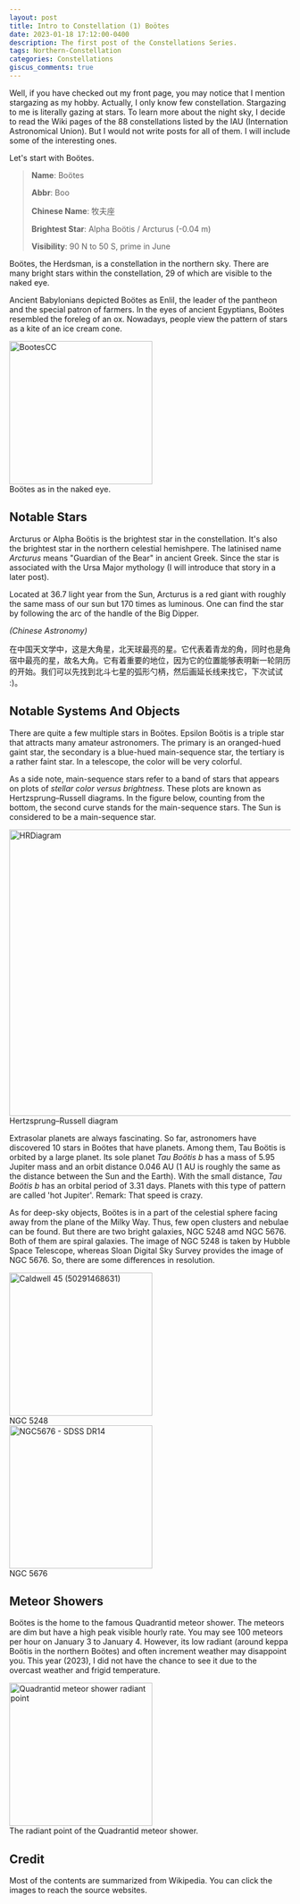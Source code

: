 ```yaml
---
layout: post
title: Intro to Constellation (1) Boötes
date: 2023-01-18 17:12:00-0400
description: The first post of the Constellations Series.
tags: Northern-Constellation
categories: Constellations
giscus_comments: true
---
```


Well, if you have checked out my front page, you may notice that I mention stargazing as my hobby. Actually, I only know few constellation. Stargazing to me is literally gazing at stars. To learn more about the night sky, I decide to read the Wiki pages of the 88 constellations listed by the IAU (Internation Astronomical Union). But I would not write posts for all of them. I will include some of the interesting ones. 

Let's start with Boötes.  
> **Name**: Boötes 
> 
> **Abbr**: Boo
> 
> **Chinese Name**: 牧夫座
> 
> **Brightest Star**: Alpha Boötis / Arcturus (-0.04 m)
> 
> **Visibility**: 90 N to 50 S, prime in June

Boötes, the Herdsman, is a constellation in the northern sky. There are many bright stars within the constellation, 29 of which are visible to the naked eye. 

Ancient Babylonians depicted Boötes as Enlil, the leader of the pantheon and the special patron of farmers. In the eyes of ancient Egyptians, Boötes resembled the foreleg of an ox. Nowadays, people view the pattern of stars as a kite of an ice cream cone. 

<div class="caption">
    <a title="Till Credner, CC BY-SA 3.0 &lt;https://creativecommons.org/licenses/by-sa/3.0&gt;, via Wikimedia Commons" href="https://commons.wikimedia.org/wiki/File:BootesCC.jpg"><img width="256" alt="BootesCC" src="https://upload.wikimedia.org/wikipedia/commons/b/bb/BootesCC.jpg"></a>
</div>
<div class="caption">
   Boötes as in the naked eye.
</div>

## Notable Stars 
Arcturus or Alpha Boötis is the brightest star in the constellation. It's also the brightest star in the northern celestial hemishpere. The latinised name *Arcturus* means "Guardian of the Bear" in ancient Greek. Since the star is associated with the Ursa Major mythology (I will introduce that story in a later post).  

Located at 36.7 light year from the Sun, Arcturus is a red giant with roughly the same mass of our sun but 170 times as luminous. One can find the star by following the arc of the handle of the Big Dipper.

*(Chinese Astronomy)*

在中国天文学中，这是大角星，北天球最亮的星。它代表着青龙的角，同时也是角宿中最亮的星，故名大角。它有着重要的地位，因为它的位置能够表明新一轮阴历的开始。我们可以先找到北斗七星的弧形勺柄，然后画延长线来找它，下次试试 :)。

## Notable Systems And Objects 
There are quite a few multiple stars in Boötes. Epsilon Boötis is a triple star that attracts many amateur astronomers. The primary is an oranged-hued gaint star, the secondary is a blue-hued main-sequence star, the tertiary is a rather faint star. In a telescope, the color will be very colorful. 

As a side note, main-sequence stars refer to a band of stars that appears on plots of *stellar color versus brightness*. These plots are known as Hertzsprung–Russell diagrams. In the figure below, counting from the bottom, the second curve stands for the main-sequence stars. The Sun is considered to be a main-sequence star.

<div class="caption">
    <a title="Richard Powell, CC BY-SA 2.5 &lt;https://creativecommons.org/licenses/by-sa/2.5&gt;, via Wikimedia Commons" href="https://commons.wikimedia.org/wiki/File:HRDiagram.png"><img width="512" alt="HRDiagram" src="https://upload.wikimedia.org/wikipedia/commons/thumb/6/6b/HRDiagram.png/512px-HRDiagram.png"></a>
</div>
<div class="caption">
   Hertzsprung–Russell diagram
</div>

Extrasolar planets are always fascinating. So far, astronomers have discovered 10 stars in Boötes that have planets. Among them, Tau Boötis is orbited by a large planet. Its sole planet *Tau Boötis b* has a mass of 5.95 Jupiter mass and an orbit distance 0.046 AU (1 AU is roughly the same as the distance between the Sun and the Earth). With the small distance, *Tau Boötis b* has an orbital period of 3.31 days. Planets with this type of pattern are called 'hot Jupiter'. Remark: That speed is crazy.

As for deep-sky objects, Boötes is in a part of the celestial sphere facing away from the plane of the Milky Way. Thus, few open clusters and nebulae can be found. But there are two bright galaxies, NGC 5248 amd NGC 5676. Both of them are spiral galaxies. The image of NGC 5248 is taken by Hubble Space Telescope, whereas Sloan Digital Sky Survey provides the image of NGC 5676. So, there are some differences in resolution.

<div class="caption">
    <a title="NASA Hubble Space Telescope, CC BY 2.0 &lt;https://creativecommons.org/licenses/by/2.0&gt;, via Wikimedia Commons" href="https://commons.wikimedia.org/wiki/File:Caldwell_45_(50291468631).jpg"><img width="256" alt="Caldwell 45 (50291468631)" src="https://upload.wikimedia.org/wikipedia/commons/thumb/2/23/Caldwell_45_%2850291468631%29.jpg/128px-Caldwell_45_%2850291468631%29.jpg"></a>
</div>
<div class="caption">
   NGC 5248
</div>

<div class="caption">
    <a title="Sloan Digital Sky Survey, CC BY 4.0 &lt;https://creativecommons.org/licenses/by/4.0&gt;, via Wikimedia Commons" href="https://commons.wikimedia.org/wiki/File:NGC5676_-_SDSS_DR14.jpg"><img width="256" alt="NGC5676 - SDSS DR14" src="https://upload.wikimedia.org/wikipedia/commons/thumb/c/c2/NGC5676_-_SDSS_DR14.jpg/128px-NGC5676_-_SDSS_DR14.jpg"></a>
</div>
<div class="caption">
    NGC 5676
</div>

## Meteor Showers
Boötes is the home to the famous Quadrantid meteor shower. The meteors are dim but have a high peak visible hourly rate. You may see 100 meteors per hour on January 3 to January 4. However, its low radiant (around keppa Boötis in the northern Boötes) and often increment weather may disappoint you. This year (2023), I did not have the chance to see it due to the overcast weather and frigid temperature. 
<div class="caption">
    <a title="EarthSky Communications, Inc., CC BY-SA 3.0 &lt;https://creativecommons.org/licenses/by-sa/3.0&gt;, via Wikimedia Commons" href="https://commons.wikimedia.org/wiki/File:Quadrantid_meteor_shower_radiant_point.jpeg"><img width="256" alt="Quadrantid meteor shower radiant point" src="https://upload.wikimedia.org/wikipedia/commons/6/66/Quadrantid_meteor_shower_radiant_point.jpeg"></a>
</div>
<div class="caption">
    The radiant point of the Quadrantid meteor shower.
</div>

## Credit
Most of the contents are summarized from Wikipedia. You can click the images to reach the source websites. 